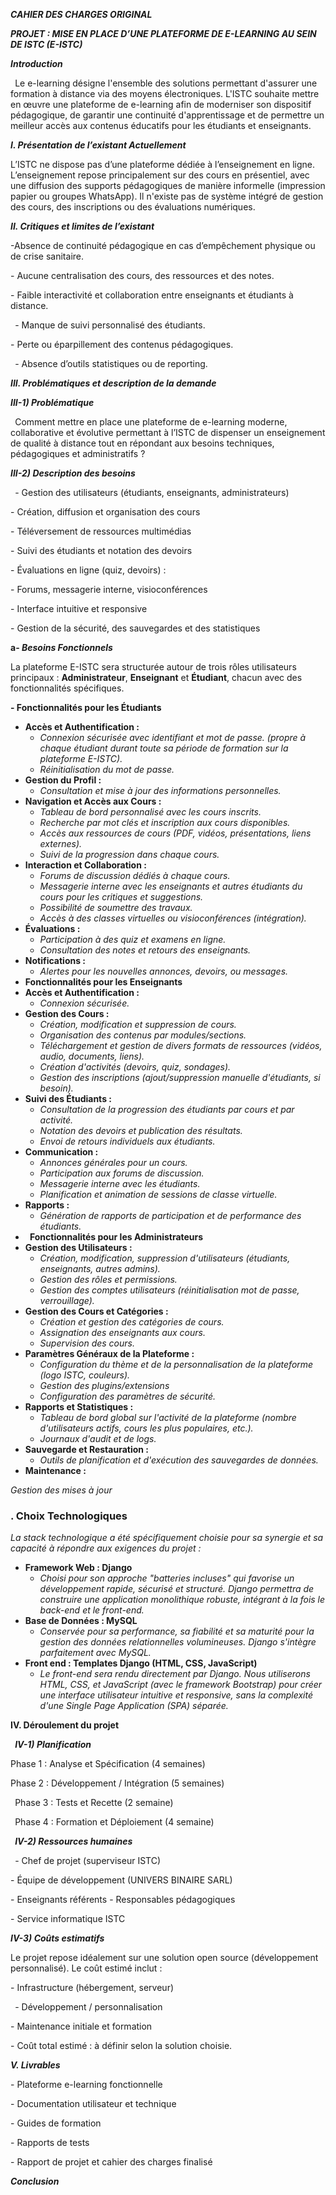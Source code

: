 ﻿***CAHIER DES CHARGES ORIGINAL***

***PROJET : MISE EN PLACE D’UNE PLATEFORME DE E-LEARNING AU SEIN DE ISTC (E-ISTC)***

***Introduction***

` `Le e-learning désigne l'ensemble des solutions permettant d'assurer une formation à distance via des moyens électroniques. L'ISTC souhaite mettre en œuvre une plateforme de e-learning afin de moderniser son dispositif pédagogique, de garantir une continuité d'apprentissage et de permettre un meilleur accès aux contenus éducatifs pour les étudiants et enseignants.

***I. Présentation de l’existant Actuellement***

L’ISTC ne dispose pas d’une plateforme dédiée à l’enseignement en ligne. L’enseignement repose principalement sur des cours en présentiel, avec une diffusion des supports pédagogiques de manière informelle (impression papier ou groupes WhatsApp). Il n'existe pas de système intégré de gestion des cours, des inscriptions ou des évaluations numériques.

***II. Critiques et limites de l’existant***  

-Absence de continuité pédagogique en cas d’empêchement physique ou de crise sanitaire. 

\- Aucune centralisation des cours, des ressources et des notes. 

\- Faible interactivité et collaboration entre enseignants et étudiants à distance.

` `- Manque de suivi personnalisé des étudiants. 

\- Perte ou éparpillement des contenus pédagogiques.

` `- Absence d’outils statistiques ou de reporting.

***III. Problématiques et description de la demande*** 

***III-1) Problématique***

` `Comment mettre en place une plateforme de e-learning moderne, collaborative et évolutive permettant à l’ISTC de dispenser un enseignement de qualité à distance tout en répondant aux besoins techniques, pédagogiques et administratifs ? 

***III-2) Description des besoins***

` `- Gestion des utilisateurs (étudiants, enseignants, administrateurs) 

\- Création, diffusion et organisation des cours 

\- Téléversement de ressources multimédias 

\- Suivi des étudiants et notation des devoirs

\- Évaluations en ligne (quiz, devoirs) :

\- Forums, messagerie interne, visioconférences 

\- Interface intuitive et responsive 

\- Gestion de la sécurité, des sauvegardes et des statistiques

**a- *Besoins Fonctionnels***

La plateforme E-ISTC sera structurée autour de trois rôles utilisateurs principaux : **Administrateur**, **Enseignant** et **Étudiant**, chacun avec des fonctionnalités spécifiques.

**- Fonctionnalités pour les Étudiants**

- **Accès et Authentification :**
  - *Connexion sécurisée avec identifiant et mot de passe. (propre à chaque étudiant durant toute sa période de formation sur la plateforme E-ISTC).*
  - *Réinitialisation du mot de passe.*
- **Gestion du Profil :**
  - *Consultation et mise à jour des informations personnelles.*
- **Navigation et Accès aux Cours :**
  - *Tableau de bord personnalisé avec les cours inscrits.*
  - *Recherche par mot clés et inscription aux cours disponibles.*
  - *Accès aux ressources de cours (PDF, vidéos, présentations, liens externes).*
  - *Suivi de la progression dans chaque cours.*
- **Interaction et Collaboration :**
  - *Forums de discussion dédiés à chaque cours.*
  - *Messagerie interne avec les enseignants et autres étudiants du cours pour les critiques et suggestions.*
  - *Possibilité de soumettre des travaux.*
  - *Accès à des classes virtuelles ou visioconférences (intégration).*
- **Évaluations :**
  - *Participation à des quiz et examens en ligne.*
  - *Consultation des notes et retours des enseignants.*
- **Notifications :**
  - *Alertes pour les nouvelles annonces, devoirs, ou messages.*
- **Fonctionnalités pour les Enseignants**
- **Accès et Authentification :**
  - *Connexion sécurisée.*
- **Gestion des Cours :**
  - *Création, modification et suppression de cours.*
  - *Organisation des contenus par modules/sections.*
  - *Téléchargement et gestion de divers formats de ressources (vidéos, audio, documents, liens).*
  - *Création d'activités (devoirs, quiz, sondages).*
  - *Gestion des inscriptions (ajout/suppression manuelle d'étudiants, si besoin).*
- **Suivi des Étudiants :**
  - *Consultation de la progression des étudiants par cours et par activité.*
  - *Notation des devoirs et publication des résultats.*
  - *Envoi de retours individuels aux étudiants.*
- **Communication :**
  - *Annonces générales pour un cours.*
  - *Participation aux forums de discussion.*
  - *Messagerie interne avec les étudiants.*
  - *Planification et animation de sessions de classe virtuelle.*
- **Rapports :**
  - *Génération de rapports de participation et de performance des étudiants.*
- ` `**Fonctionnalités pour les Administrateurs**
- **Gestion des Utilisateurs :**
  - *Création, modification, suppression d'utilisateurs (étudiants, enseignants, autres admins).*
  - *Gestion des rôles et permissions.*
  - *Gestion des comptes utilisateurs (réinitialisation mot de passe, verrouillage).*
- **Gestion des Cours et Catégories :**
  - *Création et gestion des catégories de cours.*
  - *Assignation des enseignants aux cours.*
  - *Supervision des cours.*
- **Paramètres Généraux de la Plateforme :**
  - *Configuration du thème et de la personnalisation de la plateforme (logo ISTC, couleurs).*
  - *Gestion des plugins/extensions* 
  - *Configuration des paramètres de sécurité.*
- **Rapports et Statistiques :**
  - *Tableau de bord global sur l'activité de la plateforme (nombre d'utilisateurs actifs, cours les plus populaires, etc.).*
  - *Journaux d'audit et de logs.*
- **Sauvegarde et Restauration :**
  - *Outils de planification et d'exécution des sauvegardes de données.*
- **Maintenance :**

*Gestion des mises à jour*
### **. Choix Technologiques**
*La stack technologique a été spécifiquement choisie pour sa synergie et sa capacité à répondre aux exigences du projet :*

- **Framework Web : Django**
  - *Choisi pour son approche "batteries incluses" qui favorise un développement rapide, sécurisé et structuré. Django permettra de construire une application monolithique robuste, intégrant à la fois le back-end et le front-end.*
- **Base de Données : MySQL**
  - *Conservée pour sa performance, sa fiabilité et sa maturité pour la gestion des données relationnelles volumineuses. Django s'intègre parfaitement avec MySQL.*
- **Front end : Templates Django (HTML, CSS, JavaScript)**
  - *Le front-end sera rendu directement par Django. Nous utiliserons HTML, CSS, et JavaScript (avec le framework Bootstrap) pour créer une interface utilisateur intuitive et responsive, sans la complexité d'une Single Page Application (SPA) séparée.*

**IV. Déroulement du projet**

` `***IV-1) Planification*** 

Phase 1 : Analyse et Spécification (4 semaines) 

Phase 2 : Développement / Intégration (5 semaines)

` `Phase 3 : Tests et Recette (2 semaine)

` `Phase 4 : Formation et Déploiement (4 semaine)

` `***IV-2) Ressources humaines***

` `- Chef de projet (superviseur ISTC) 

\- Équipe de développement (UNIVERS BINAIRE SARL) 

\- Enseignants référents - Responsables pédagogiques 

\- Service informatique ISTC 

***IV-3) Coûts estimatifs***

Le projet repose idéalement sur une solution open source (développement personnalisé). Le coût estimé inclut : 

\- Infrastructure (hébergement, serveur)

` `- Développement / personnalisation 

\- Maintenance initiale et formation 

\- Coût total estimé : à définir selon la solution choisie.

***V. Livrables*** 

\- Plateforme e-learning fonctionnelle 

\- Documentation utilisateur et technique 

\- Guides de formation 

\- Rapports de tests 

\- Rapport de projet et cahier des charges finalisé 

***Conclusion***

